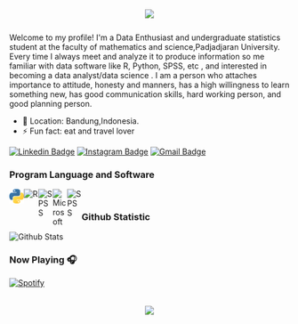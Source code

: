 ### 

<h1 align="center">
<img src="https://user-images.githubusercontent.com/99404828/153617717-492d1587-a908-41f1-b729-16ca26251230.png"/>
</h1>

Welcome to my profile! I'm a Data Enthusiast and undergraduate statistics student at the faculty of mathematics and science,Padjadjaran University. Every time I always meet and analyze it to produce information so me familiar with data software like R, Python, SPSS, etc , and interested in becoming a data analyst/data science . I am a person who attaches importance to attitude, honesty and manners, has a high willingness to learn something new, has good communication skills, hard working person, and good planning person. 

- 📍 Location: Bandung,Indonesia.
- ⚡ Fun fact: eat and travel lover

[![Linkedin Badge](https://img.shields.io/badge/-RahmaKaniaDewi-blue?style=flat&logo=Linkedin&logoColor=white&link=https://www.linkedin.com/in/rahmakaniadewi/)](https://www.linkedin.com/in/rahmakaniadewi/)
[![Instagram Badge](https://img.shields.io/badge/-@rahmakaniad-purple?style=flat&logo=instagram&logoColor=white&link=https://instagram.com/rahmakaniad/)](https://instagram.com/rahmakaniad)
[![Gmail Badge](https://img.shields.io/badge/-rahmakaniadewi28@gmail.com-c14438?style=flat&logo=Gmail&logoColor=white&link=mailto:rahmakaniadewi28@gmail.com)](mailto:rahmakaniadewi28@gmail.com)

### Program Language and Software
<a href="https://www.python.org" target="_blank"> <img align="left" alt="Python" width="26px" src="https://github.com/Aakarsh-B/trying-repos/blob/master/python-5.svg?raw=true"/> </a>
<a href="https://https://www.r-project.org//" target="_blank"> <img align="left" alt="R" width="26px" src="https://user-images.githubusercontent.com/99404828/153589485-db0b4353-7480-434a-9b4c-775f28b1909f.jpg"/> </a>
<a href="https://https://www.ibm.com/analytics/spss-statistics-software//" target="_blank"> <img align="left" alt="SPSS" width="26px" src="https://user-images.githubusercontent.com/99404828/153589776-01b34821-0340-48bb-9ee7-82bf59e73c7e.png"/> </a>
<a href="https://https://www.google.com/aclk?sa=l&ai=DChcSEwi6gPGe_Pf1AhUWJSsKHfi9BGoYABAAGgJzZg&ae=2&sig=AOD64_0joSYBGl9o16KdhStghjgaR8ExpA&q&adurl&ved=2ahUKEwjaluqe_Pf1AhWuSGwGHQR4DrQQ0Qx6BAgDEAE" target="_blank"> <img align="left" alt="Microsoft" width="26px" src="https://user-images.githubusercontent.com/99404828/153620934-e14aa195-d158-4078-9671-2860dea1ccbc.png"/> </a>
<a href="https://www.mysql.com///" target="_blank"> <img align="left" alt="SPSS" width="26px" src="https://user-images.githubusercontent.com/99404828/153621108-dfe2e86f-7de5-4a22-863b-f5174592c8c3.png"/> </a>
<br />

### Github Statistic
<!-- see https://github.com/rahmakaniadewi/github-readme-stats -->
<div>
  <img height="150em" src="https://github-readme-stats.vercel.app/api?username=rahmakaniadewi&show_icons=true&count_private=true&custom_title=GitHub Stats&include_all_commits=true&hide_border=true&border_radius=0&bg_color=10,0077b5,d14836&title_color=ffffff&text_color=ffffff&icon_color=ffffff&hide_title=true" alt="Github Stats">
</div>

  
### Now Playing 🎧

[![Spotify](https://github-readme-remake.vercel.app/api/spotify)](https://open.spotify.com/user/i4u0li2h0cgoccdn57wdcngnt)
<br/>

<h2 align="center">
<img src="https://user-images.githubusercontent.com/99404828/153618484-781d09f7-2daa-44dd-a6cb-71e37a54abb5.png"/>
</h2>
